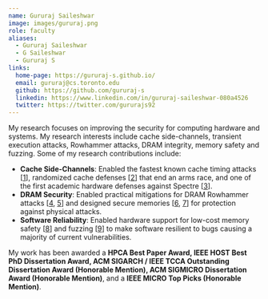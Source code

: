 ```yaml
---
name: Gururaj Saileshwar
image: images/gururaj.png
role: faculty
aliases:
  - Gururaj Saileshwar
  - G Saileshwar
  - Gururaj S
links:
  home-page: https://gururaj-s.github.io/
  email: gururaj@cs.toronto.edu  
  github: https://github.com/gururaj-s
  linkedin: https://www.linkedin.com/in/gururaj-saileshwar-080a4526
  twitter: https://twitter.com/gururajs92
---
```


My research focuses on improving the security for computing hardware and systems. My research interests include cache side-channels, transient execution attacks, Rowhammer attacks, DRAM integrity, memory safety and fuzzing. Some of my research contributions include:

   * **Cache Side-Channels**: Enabled the fastest known cache timing attacks [[1](https://gururaj-s.github.io/assets/pdf/ASPLOS21_Saileshwar.pdf)], randomized cache defenses [[2](https://gururaj-s.github.io/assets/pdf/SEC21_Saileshwar.pdf)] that end an arms race, and one of the first academic hardware defenses against Spectre [[3](https://gururaj-s.github.io/assets/pdf/MICRO19_Saileshwar.pdf)].
   * **DRAM Security**: Enabled practical mitigations for DRAM Rowhammer attacks [[4](https://gururaj-s.github.io/assets/pdf/ASPLOS22_Saileshwar.pdf), [5](https://gururaj-s.github.io/assets/pdf/ISCA22_Qureshi.pdf)] and designed secure memories [[6](https://gururaj-s.github.io/assets/pdf/HPCA18_Saileshwar.pdf), [7](https://gururaj-s.github.io/assets/pdf/MICRO18_Saileshwar.pdf)] for protection against physical attacks.
   * **Software Reliability**: Enabled hardware support for low-cost memory safety [[8](https://gururaj-s.github.io/assets/pdf/DSN21_Boivie.pdf)] and fuzzing [[9](https://gururaj-s.github.io/assets/pdf/CCS21_Ding.pdf)] to make software resilient to bugs causing a majority of current vulnerabilities.

My work has been awarded a **HPCA Best Paper Award, IEEE HOST Best PhD Dissertation Award, ACM SIGARCH / IEEE TCCA Outstanding Dissertation Award (Honorable Mention), ACM SIGMICRO Dissertation Award (Honorable Mention)**, and a **IEEE MICRO Top Picks (Honorable Mention)**. 

